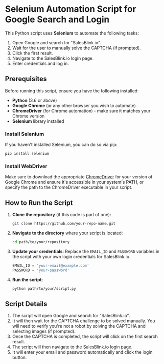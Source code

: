 # Selenium Automation Script for Google Search and Login

This Python script uses **Selenium** to automate the following tasks:

1. Open Google and search for "SalesBlink.io".
2. Wait for the user to manually solve the CAPTCHA (if prompted).
3. Click the first result.
4. Navigate to the SalesBlink.io login page.
5. Enter credentials and log in.

## Prerequisites

Before running this script, ensure you have the following installed:

- **Python** (3.6 or above)
- **Google Chrome** (or any other browser you wish to automate)
- **ChromeDriver** (for Chrome automation) - make sure it matches your Chrome version
- **Selenium** library installed

### Install Selenium

If you haven't installed Selenium, you can do so via pip:

```bash
pip install selenium
```

### Install WebDriver

Make sure to download the appropriate [ChromeDriver](https://sites.google.com/chromium.org/driver/) for your version of Google Chrome and ensure it's accessible in your system's PATH, or specify the path to the ChromeDriver executable in your script.

## How to Run the Script

1. **Clone the repository** (if this code is part of one):
    ```bash
    git clone https://github.com/your-repo-name.git
    ```

2. **Navigate to the directory** where your script is located:
    ```bash
    cd path/to/your/repository
    ```

3. **Update your credentials**: 
    Replace the `EMAIL_ID` and `PASSWORD` variables in the script with your own login credentials for SalesBlink.io.

    ```python
    EMAIL_ID = 'your-email@example.com'
    PASSWORD = 'your-password'
    ```

4. **Run the script**:
    ```bash
    python path/to/your/script.py
    ```

## Script Details

1. The script will open Google and search for "SalesBlink.io".
2. It will then wait for the CAPTCHA challenge to be solved manually. You will need to verify you're not a robot by solving the CAPTCHA and selecting images (if prompted).
3. Once the CAPTCHA is completed, the script will click on the first search result.
4. The script will then navigate to the SalesBlink.io login page.
5. It will enter your email and password automatically and click the login button.
